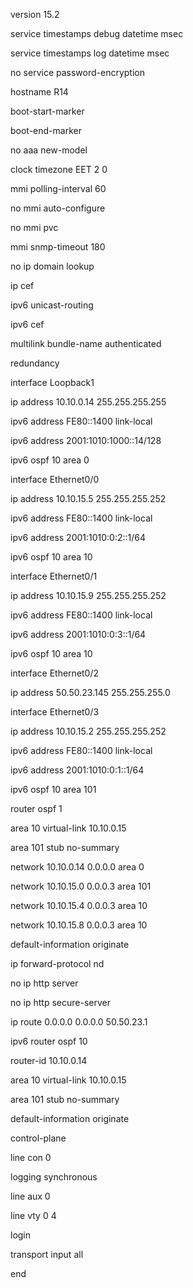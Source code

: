 version 15.2

service timestamps debug datetime msec

service timestamps log datetime msec

no service password-encryption

hostname R14

boot-start-marker

boot-end-marker

no aaa new-model

clock timezone EET 2 0

mmi polling-interval 60

no mmi auto-configure

no mmi pvc

mmi snmp-timeout 180

no ip domain lookup

ip cef

ipv6 unicast-routing

ipv6 cef

multilink bundle-name authenticated

redundancy

interface Loopback1
 
 ip address 10.10.0.14 255.255.255.255
 
 ipv6 address FE80::1400 link-local
 
 ipv6 address 2001:1010:1000::14/128
 
 ipv6 ospf 10 area 0

interface Ethernet0/0
 
 ip address 10.10.15.5 255.255.255.252
 
 ipv6 address FE80::1400 link-local
 
 ipv6 address 2001:1010:0:2::1/64
 
 ipv6 ospf 10 area 10

interface Ethernet0/1
 
 ip address 10.10.15.9 255.255.255.252
 
 ipv6 address FE80::1400 link-local
 
 ipv6 address 2001:1010:0:3::1/64
 
 ipv6 ospf 10 area 10

interface Ethernet0/2
 
 ip address 50.50.23.145 255.255.255.0

interface Ethernet0/3
 
 ip address 10.10.15.2 255.255.255.252
 
 ipv6 address FE80::1400 link-local
 
 ipv6 address 2001:1010:0:1::1/64
 
 ipv6 ospf 10 area 101

router ospf 1
 
 area 10 virtual-link 10.10.0.15
 
 area 101 stub no-summary
 
 network 10.10.0.14 0.0.0.0 area 0
 
 network 10.10.15.0 0.0.0.3 area 101
 
 network 10.10.15.4 0.0.0.3 area 10
 
 network 10.10.15.8 0.0.0.3 area 10
 
 default-information originate

ip forward-protocol nd

no ip http server

no ip http secure-server

ip route 0.0.0.0 0.0.0.0 50.50.23.1

ipv6 router ospf 10
 
 router-id 10.10.0.14
 
 area 10 virtual-link 10.10.0.15
 
 area 101 stub no-summary
 
 default-information originate

control-plane

line con 0
 
 logging synchronous

line aux 0

line vty 0 4
 
 login
 
 transport input all

end
